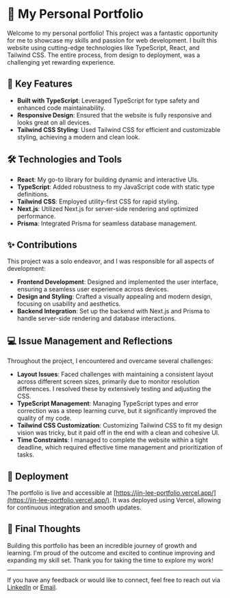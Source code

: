 # 🌟 My Personal Portfolio

Welcome to my personal portfolio! This project was a fantastic opportunity for me to showcase my skills and passion for web development. I built this website using cutting-edge technologies like TypeScript, React, and Tailwind CSS. The entire process, from design to deployment, was a challenging yet rewarding experience.

## 📌 Key Features

- **Built with TypeScript**: Leveraged TypeScript for type safety and enhanced code maintainability.
- **Responsive Design**: Ensured that the website is fully responsive and looks great on all devices.
- **Tailwind CSS Styling**: Used Tailwind CSS for efficient and customizable styling, achieving a modern and clean look.

## 🛠️ Technologies and Tools

- **React**: My go-to library for building dynamic and interactive UIs.
- **TypeScript**: Added robustness to my JavaScript code with static type definitions.
- **Tailwind CSS**: Employed utility-first CSS for rapid styling.
- **Next.js**: Utilized Next.js for server-side rendering and optimized performance.
- **Prisma**: Integrated Prisma for seamless database management.

## ✨ Contributions

This project was a solo endeavor, and I was responsible for all aspects of development:

- **Frontend Development**: Designed and implemented the user interface, ensuring a seamless user experience across devices.
- **Design and Styling**: Crafted a visually appealing and modern design, focusing on usability and aesthetics.
- **Backend Integration**: Set up the backend with Next.js and Prisma to handle server-side rendering and database interactions.

## 💻 Issue Management and Reflections

Throughout the project, I encountered and overcame several challenges:

- **Layout Issues**: Faced challenges with maintaining a consistent layout across different screen sizes, primarily due to monitor resolution differences. I resolved these by extensively testing and adjusting the CSS.
- **TypeScript Management**: Managing TypeScript types and error correction was a steep learning curve, but it significantly improved the quality of my code.
- **Tailwind CSS Customization**: Customizing Tailwind CSS to fit my design vision was tricky, but it paid off in the end with a clean and cohesive UI.
- **Time Constraints**: I managed to complete the website within a tight deadline, which required effective time management and prioritization of tasks.

## 🚀 Deployment

The portfolio is live and accessible at [https://jin-lee-portfolio.vercel.app/](https://jin-lee-portfolio.vercel.app/). It was deployed using Vercel, allowing for continuous integration and smooth updates.

## 🎯 Final Thoughts

Building this portfolio has been an incredible journey of growth and learning. I'm proud of the outcome and excited to continue improving and expanding my skill set. Thank you for taking the time to explore my work!

---

If you have any feedback or would like to connect, feel free to reach out via [LinkedIn](https://www.linkedin.com) or [Email](mailto:your-email@example.com).

